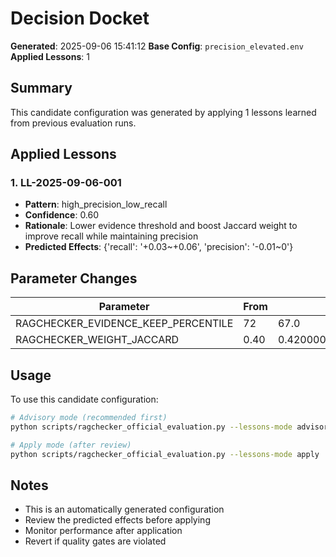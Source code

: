 # Decision Docket

**Generated**: 2025-09-06 15:41:12
**Base Config**: `precision_elevated.env`
**Applied Lessons**: 1

## Summary

This candidate configuration was generated by applying 1 lessons learned from previous evaluation runs.

## Applied Lessons

### 1. LL-2025-09-06-001

- **Pattern**: high_precision_low_recall
- **Confidence**: 0.60
- **Rationale**: Lower evidence threshold and boost Jaccard weight to improve recall while maintaining precision
- **Predicted Effects**: {'recall': '+0.03~+0.06', 'precision': '-0.01~0'}

## Parameter Changes

| Parameter | From | To | Change |
|-----------|------|----|---------|
| RAGCHECKER_EVIDENCE_KEEP_PERCENTILE | 72 | 67.0 | -5.000 |
| RAGCHECKER_WEIGHT_JACCARD | 0.40 | 0.42000000000000004 | +0.020 |

## Usage

To use this candidate configuration:

```bash
# Advisory mode (recommended first)
python scripts/ragchecker_official_evaluation.py --lessons-mode advisory

# Apply mode (after review)
python scripts/ragchecker_official_evaluation.py --lessons-mode apply
```

## Notes

- This is an automatically generated configuration
- Review the predicted effects before applying
- Monitor performance after application
- Revert if quality gates are violated
